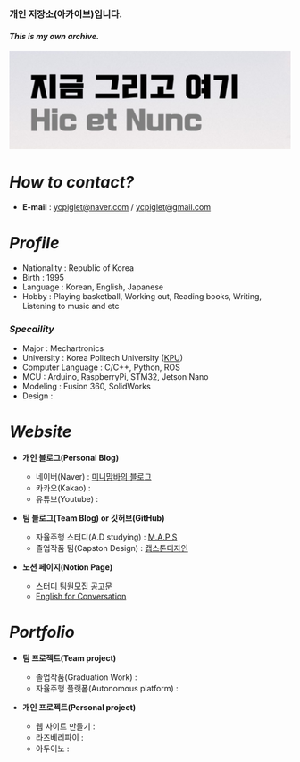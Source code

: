 ### 개인 저장소(아카이브)입니다.
#### _This is my own archive._

![미니맘바의 블로그](https://github.com/ycpiglet/PracticeGit/blob/main/%EC%BA%A1%EC%B2%98.JPG)
 
 
# _How to contact?_
- __E-mail__ : ycpiglet@naver.com / ycpiglet@gmail.com


# _Profile_
 - Nationality : Republic of Korea
 - Birth : 1995
 - Language : Korean, English, Japanese
 - Hobby : Playing basketball, Working out, Reading books, Writing, Listening to music and etc
### _Specaility_
 - Major : Mechartronics
 - University : Korea Politech University ([KPU](http://www.kpu.ac.kr/index.do))
 - Computer Language : C/C++, Python, ROS
 - MCU : Arduino, RaspberryPi, STM32, Jetson Nano
 - Modeling : Fusion 360, SolidWorks
 - Design : 


 # _Website_
- __개인 블로그(Personal Blog)__
  - 네이버(Naver) : [미니맘바의 블로그](https://blog.naver.com/ycpiglet)
  - 카카오(Kakao) : 
  - 유튜브(Youtube) : 
 
- __팀 블로그(Team Blog) or 깃허브(GitHub)__
  - 자율주행 스터디(A.D studying) : [M.A.P.S]()
  - 졸업작품 팀(Capston Design) : [캡스톤디자인]()
 
- __노션 페이지(Notion Page)__
  - [스터디 팀원모집 공고문](https://www.notion.so/Make-Auto-Pilot-Study-M-A-P-S-d214b8f7bdb64b1ab0953cbe4d8c2650)
  - [English for Conversation](https://www.notion.so/Fillers-Connectives-Adverbs-Reactions-bbd450655d0c47f2a5fa8dc55abe7c86)


# _Portfolio_
- __팀 프로젝트(Team project)__
  - 졸업작품(Graduation Work) : []()
  - 자율주행 플랫폼(Autonomous platform) : []()

- __개인 프로젝트(Personal project)__
  - 웹 사이트 만들기 : []()
  - 라즈베리파이 : []()
  - 아두이노 : []()

